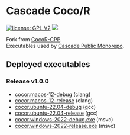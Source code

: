 # Cascade Coco/R

[![license: GPL V2](https://img.shields.io/badge/License-GPL_v2-brightgreen.svg)](https://www.gnu.org/licenses/old-licenses/gpl-2.0.en.html)
[![](https://github.com/cascade-gmbh/cocor/actions/workflows/build-and-deploy-executables.yml/badge.svg)](.github/workflows/build-and-deploy-executables.yml)

Fork from [CocoR-CPP](https://github.com/mingodad/CocoR-CPP).  
Executables used by [Cascade Public Monorepo](https://github.com/cascade-gmbh/cascade-public-monorepo).  

## Deployed executables

### Release v1.0.0

- [cocor.macos-12-debug](https://github.com/cascade-gmbh/cocor/releases/download/v1.0.0/cocor.macos-12-debug) (clang)
- [cocor.macos-12-release](https://github.com/cascade-gmbh/cocor/releases/download/v1.0.0/cocor.macos-12-release) (clang)
- [cocor.ubuntu-22.04-debug](https://github.com/cascade-gmbh/cocor/releases/download/v1.0.0/cocor.ubuntu-22.04-debug) (gcc)
- [cocor.ubuntu-22.04-release](https://github.com/cascade-gmbh/cocor/releases/download/v1.0.0/cocor.ubuntu-22.04-release) (gcc)
- [cocor.windows-2022-debug.exe](https://github.com/cascade-gmbh/cocor/releases/download/v1.0.0/cocor.windows-2022-debug.exe) (msvc)
- [cocor.windows-2022-release.exe](https://github.com/cascade-gmbh/cocor/releases/download/v1.0.0/cocor.windows-2022-release.exe) (msvc)

